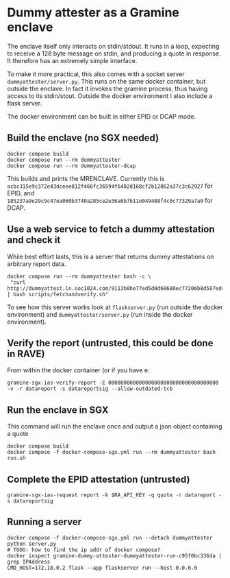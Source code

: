 # Dummy attester as a Gramine enclave

The enclave itself only interacts on stdin/stdout.
It runs in a loop, expecting to receive a 128 byte message on stdin, and producing a quote in response.
It therefore has an extremely simple interface.

To make it more practical, this also comes with a socket server `dummyattester/server.py`. This runs on the same docker container, but outside the enclave. In fact it invokes the gramine process, thus having access to its stdin/stout. Outside the docker environment I also include a flask server.

The docker environment can be built in either EPID or DCAP mode.

## Build the enclave (no SGX needed)

```
docker compose build
docker compose run --rm dummyattester
docker compose run --rm dummyattester-dcap
```

This builds and prints the MRENCLAVE.
Currently this is `acbc315e9c372e43dceee812f466fc36594f6402d168cf2b12862a37c3c62927` for EPID, and `185237a9e29c9c47ea060b3740a285ce2e36a0b7b11e049488f4c0c77329a7a0` for DCAP.

## Use a web service to fetch a dummy attestation and check it

While best effort lasts, this is a server that returns dummy attestations on arbitrary report data.
```
docker compose run --rm dummyattester bash -c \
 "curl http://dummyattest.ln.soc1024.com/9113b0be77ed5d0d68680ec77206b8d587ed40679b71321ccdd5405e4d54a6820000000000000000000000000000000000000000000000000000000000000000 | bash scripts/fetchandverify.sh"
```

To see how this server works look at `flaskserver.py` (run outside the docker environment) and `dummyattester/server.py` (run inside the docker environment).

## Verify the report (untrusted, this could be done in RAVE)
From within the docker container (or if you have e:
```
gramine-sgx-ias-verify-report -E 000000000000000000000000000000000000 -v -r datareport -s datareportsig --allow-outdated-tcb
```

## Run the enclave in SGX

This command will run the enclave once and output a json object containing a quote
```
docker compose build
docker compose -f docker-compose-sgx.yml run --rm dummyattester bash run.sh
```

## Complete the EPID attestation (untrusted)
```
gramine-sgx-ias-request report -k $RA_API_KEY -q quote -r datareport -s datareportsig
```


## Running a server
```
docker compose -f docker-compose-sgx.yml run --detach dummyattester python server.py
# TODO: how to find the ip addr of docker compose?
docker inspect gramine-dummy-attester-dummyattester-run-c95f0bc336da | grep IPAddress
CMD_HOST=172.18.0.2 flask --app flaskserver run --host 0.0.0.0
```